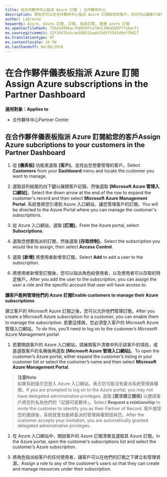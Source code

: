 ```yaml
---
title: 在合作夥伴中心指派 Azure 訂閱 | 合作夥伴中心
description: 現在您可以在合作夥伴中心指派 Azure 訂閱給您的客戶。您也可以讓客戶自行管理訂閱
author: Labrenne
keywords: Azure, Azure 訂閱, 訂閱, 指派訂閱, 管理 azure 訂閱
ms.openlocfilehash: 756e5499bacf600397ce78e130645897ffa8acf1
ms.sourcegitcommit: 32f34476cbcae58651baab15d3f5591d6ef70d27
ms.translationtype: HT
ms.contentlocale: zh-TW
ms.lasthandoff: 04/08/2018
---
```

# <a name="assign-azure-subscriptions-in-the-partner-dashboard"></a><span data-ttu-id="31807-104">在合作夥伴儀表板指派 Azure 訂閱</span><span class="sxs-lookup"><span data-stu-id="31807-104">Assign Azure subscriptions in the Partner Dashboard</span></span>

**<span data-ttu-id="31807-105">適用對象：</span><span class="sxs-lookup"><span data-stu-id="31807-105">Applies to</span></span>**

-  <span data-ttu-id="31807-106">合作夥伴中心</span><span class="sxs-lookup"><span data-stu-id="31807-106">Partner Center</span></span>
 
## <a name="assign-azure-subcriptions-to-your-customers-in-the-partner-dashboard"></a><span data-ttu-id="31807-107">在合作夥伴儀表板指派 Azure 訂閱給您的客戶</span><span class="sxs-lookup"><span data-stu-id="31807-107">Assign Azure subcriptions to your customers in the Partner Dashboard</span></span>

1. <span data-ttu-id="31807-108">從 **\[儀表板\]** 功能表選取 **\[客戶\]**，並找出您想要管理的客戶。</span><span class="sxs-lookup"><span data-stu-id="31807-108">Select **Customers** from your **Dashboard** menu and locate the customer you want to manage.</span></span>

2.  <span data-ttu-id="31807-109">選取該列結尾的向下鍵以展開客戶記錄，然後選取 **\[Microsoft Azure 管理入口網站\]**。</span><span class="sxs-lookup"><span data-stu-id="31807-109">Select the down arrow at the end of the row to expand the customer's record and then select **Microsoft Azure Management Portal**.</span></span> <span data-ttu-id="31807-110">系統會將您引導到 Azure 入口網站，讓您管理客戶的訂閱。</span><span class="sxs-lookup"><span data-stu-id="31807-110">You will be directed to the Azure Portal where you can manage the customer's subscriptions.</span></span> 

4. <span data-ttu-id="31807-111">從 Azure 入口網站，選取 **\[訂閱\]**。</span><span class="sxs-lookup"><span data-stu-id="31807-111">From the Azure portal, select **Subscriptions**.</span></span>

5. <span data-ttu-id="31807-112">選取您想要指派的訂閱，然後選取 **\[存取控制\]**。</span><span class="sxs-lookup"><span data-stu-id="31807-112">Select the subscription you would like to assign, then select **Access Control**.</span></span>

6. <span data-ttu-id="31807-113">選取 **\[新增\]** 將使用者新增至訂閱。</span><span class="sxs-lookup"><span data-stu-id="31807-113">Select **Add** to add a user to the subscription.</span></span> 

7. <span data-ttu-id="31807-114">將使用者新增至訂閱後，您可以指派角色給使用者，以及使用者可以存取的特定帳戶。</span><span class="sxs-lookup"><span data-stu-id="31807-114">After you add the user to the subscription, you can assign the user a role and the specific account that user will have access to.</span></span> 

**<span data-ttu-id="31807-115">讓客戶能夠管理他們的 Azure 訂閱</span><span class="sxs-lookup"><span data-stu-id="31807-115">Enable customers to manage their Azure subscriptions</span></span>**

<span data-ttu-id="31807-116">建立客戶的 Microsoft Azure 訂閱之後，您可以允許他們管理訂閱。</span><span class="sxs-lookup"><span data-stu-id="31807-116">After you create a Microsoft Azure subscription for a customer, you can enable them to manage the subscription.</span></span> <span data-ttu-id="31807-117">若要這樣做，您必須登入客戶的 Microsoft Azure 管理入口網站。</span><span class="sxs-lookup"><span data-stu-id="31807-117">To do this, you’ll need to log on to the customer’s Microsoft Azure Management portal.</span></span> 

1.  <span data-ttu-id="31807-118">若要開啟客戶的 Azure 入口網站，請展開客戶清單中列示該客戶的項目，或是選取客戶的名稱後再選取 **\[Microsoft Azure 管理入口網站\]**。</span><span class="sxs-lookup"><span data-stu-id="31807-118">To open the customer’s Azure portal, either expand the customer’s listing in your customer list or select the customer’s name and then select **Microsoft Azure Management Portal**.</span></span>
    
 >**<span data-ttu-id="31807-119">注意</span><span class="sxs-lookup"><span data-stu-id="31807-119">Note</span></span>** <br> <span data-ttu-id="31807-120">如果系統提示您登入 Azure 入口網站，表示您可能沒有委派系統管理員權限。</span><span class="sxs-lookup"><span data-stu-id="31807-120">If you are prompted to log on to the Azure portal, you may not have delegated administrative privileges.</span></span> <span data-ttu-id="31807-121">選取 **\[要求建立關係\]** 以邀請客戶將您列名為他們的「記錄可查夥伴」。</span><span class="sxs-lookup"><span data-stu-id="31807-121">Select **Request a relationship** to invite the customer to identify you as their Partner of Record.</span></span> <span data-ttu-id="31807-122">客戶接受您的邀請後，系統就會自動將委派的管理員權限授與您。</span><span class="sxs-lookup"><span data-stu-id="31807-122">After the customer accepts your invitation, you are automatically granted delegated administrative privileges.</span></span> 

2.  <span data-ttu-id="31807-123">在 Azure 入口網站中，開啟客戶的 Azure 訂閱清單並選取其 Azure 訂閱。</span><span class="sxs-lookup"><span data-stu-id="31807-123">In the Azure portal, open the customer’s subscriptions list and select the customer’s Azure subscription.</span></span>

3.  <span data-ttu-id="31807-124">將角色指派給客戶的任何使用者，讓客戶可以在他們的訂閱之下建立和管理資源。</span><span class="sxs-lookup"><span data-stu-id="31807-124">Assign a role to any of the customer’s users so that they can create and manage resources under their subscription.</span></span>



